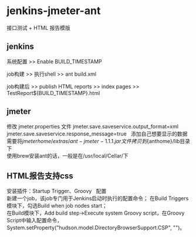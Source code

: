 # jenkins-jmeter-ant
接口测试 + HTML 报告模版  
## jenkins
系统配置 >> Enable BUILD_TIMESTAMP

job构建 >> 执行shell >> ant build.xml

job构建后 >> publish HTML reports  >>  index pages >> TestReport${BUILD_TIMESTAMP}.html

## jmeter
修改 jmeter.properties 文件
jmeter.save.saveservice.output_format=xml  
jmeter.save.saveservice.response_message=true  
添加自己想要显示的数据  
需要将${jmeterhome}/extras/ant-jmeter-1.1.1.jar文件拷贝到${anthome}/lib目录下  
使用brew安装ant的话，一般是在/usr/local/Cellar/下
## HTML报告支持css
安装插件：Startup Trigger、Groovy  
配置  
新建一个job，该job专门用于Jenkins启动时执行的配置命令； 
在Build Triggers模块下，勾选Build when job nodes start；  
在Build模块下，Add build step->Execute system Groovy script，在Groovy Script中输入配置命令，System.setProperty("hudson.model.DirectoryBrowserSupport.CSP", "")。
